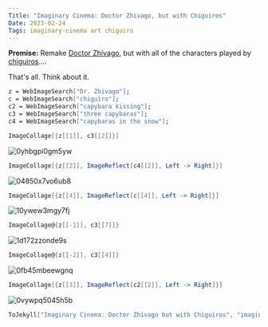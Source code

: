```yaml
---
Title: "Imaginary Cinema: Doctor Zhivago, but with Chiguiros"
Date: 2023-02-24
Tags: imaginary-cinema art chiguiro
---
```


**Premise:** Remake [Doctor Zhivago](https://en.wikipedia.org/wiki/Doctor_Zhivago_(film)), but with all of the characters played by [chiguiros](https://en.wikipedia.org/wiki/Capybara)....


That's all. Think about it.

```mathematica
z = WebImageSearch["Dr. Zhivago"];
c = WebImageSearch["chiguiro"];
c2 = WebImageSearch["capybara kissing"];
c3 = WebImageSearch["three capybaras"];
c4 = WebImageSearch["capybaras in the snow"];
```

```mathematica
ImageCollage[{z[[1]], c3[[2]]}]
```

![0yhbgpi0gm5yw](/blog/images/2023/2/24/0yhbgpi0gm5yw.png)

```mathematica
ImageCollage[{z[[2]], ImageReflect[c4[[2]], Left -> Right]}]
```

![04850x7vo6ub8](/blog/images/2023/2/24/04850x7vo6ub8.png)

```mathematica
ImageCollage[{z[[4]], ImageReflect[c[[4]], Left -> Right]}]
```

![10ywew3mgy7fj](/blog/images/2023/2/24/10ywew3mgy7fj.png)

```mathematica
ImageCollage@{z[[-1]], c3[[7]]}
```

![1d172zzonde9s](/blog/images/2023/2/24/1d172zzonde9s.png)

```mathematica
ImageCollage@{z[[-2]], c3[[4]]}
```

![0fb45mbeewgnq](/blog/images/2023/2/24/0fb45mbeewgnq.png)

```mathematica
ImageCollage[{z[[3]], ImageReflect[c2[[2]], Left -> Right]}]
```

![0vywpq5045h5b](/blog/images/2023/2/24/0vywpq5045h5b.png)

```mathematica
ToJekyll["Imaginary Cinema: Doctor Zhivago but with Chiguiros", "imaginary-cinema, art"]
```
